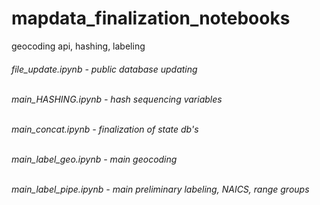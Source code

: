 # mapdata_finalization_notebooks
geocoding api, hashing, labeling<br>


<h6>file_update.ipynb - public database updating <br><br>

main_HASHING.ipynb - hash sequencing variables <br><br>

main_concat.ipynb - finalization of state db's <br><br>

main_label_geo.ipynb - main geocoding <br><br>

main_label_pipe.ipynb - main preliminary labeling, NAICS, range groups <br><br></h6>
